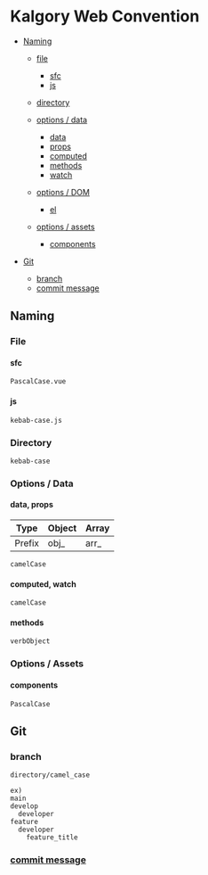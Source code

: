 # Kalgory Web Convention

- [Naming](#Naming)
  - [file](#file)
    - [sfc](#sfc)
    - [js](#js)
    
  - [directory](#directory)
    
  - [options / data](#options--data)
    - [data](#data)
    - [props](#props)
    - [computed](#computed)
    - [methods](#methods)
    - [watch](#watch)
    
  - [options / DOM](#options--data)
    - [el](#el)
  
  - [options / assets](#options--assets)
    - [components](#components)
  
- [Git](#Git)
  - [branch](#branch)
  - [commit message](#commit-message)

  
## Naming


### File


#### sfc
```
PascalCase.vue
```


#### js
```
kebab-case.js
```


### Directory
```
kebab-case
```


### Options / Data


#### data, props
|Type|Object|Array|
|---|---|---|
|Prefix|obj_|arr_|
```
camelCase
```


#### computed, watch
```
camelCase
```


#### methods
```
verbObject
```


### Options / Assets


#### components
```
PascalCase
```


## Git


### branch
```
directory/camel_case

ex)
main
develop
  developer
feature
  developer
    feature_title
```


### [commit message](https://doublesprogramming.tistory.com/256)

